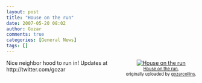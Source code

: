 ```yaml
---
layout: post
title: "House on the run"
date: 2007-05-20 08:02
author: Gozar
comments: true
categories: [General News]
tags: []
---
```

<style type="text/css">
.flickr-photo { }
.flickr-frame {	float: right; text-align: center; margin-left: 15px; margin-bottom: 15px; }
.flickr-caption { font-size: 0.8em; margin-top: 0px; }
</style>

<div class="flickr-frame">
	<a href="http://www.flickr.com/photos/10534586@N00/505730699/" title="photo sharing"><img src="http://farm1.static.flickr.com/202/505730699_df861f44e6_m.jpg" class="flickr-photo" alt="House on the run" /></a><br />
	<span class="flickr-caption">
		<a href="http://www.flickr.com/photos/10534586@N00/505730699/">House on the run</a>,<br /> originally uploaded by <a href="http://www.flickr.com/people/10534586@N00/">gozarcollins</a>.
	</span>
</div>
Nice neighbor hood to run in! Updates at http://twitter.com/gozar
<br clear="all" />
